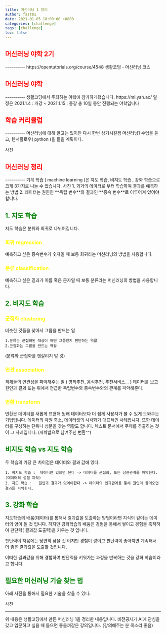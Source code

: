 ```yaml
---
title: 머신러닝 1 정리
author: fast01
date: 2021-01-05 18:00:00 +0800
categories: [challenge]
tags: [challenge]
toc: false
---
```


<h2><span style="color:red">머신러닝 야학 2기 </span></h2>
----------
https://opentutorials.org/course/4548
생활코딩 - 머신러닝 코스 


<h2><span style="color:red"> 머신러닝 야학 </span></h2>
----------
생활코딩에서 주최하는 야학에 참가하게됐습니다.
https://ml.yah.ac/
일정은 2021.1.4 : 개강 ~ 2021.1.15 : 종강 
총 10일 동안 진행되는 야학입니다

<h2><span style="color:red"> 학습 커리큘럼</span></h2>
----------
머신러닝에 대해 알고는 있지만 다시 한번 상기시킬겸 머신러닝1 수업을 듣고,
텐서플로우( python )을 들을 계획이다.

사진

<h2><span style="color:red"> 머신러닝 정리</span></h2>
----------
기계 학습 ( machine learning )은 지도 학습, 비지도 학습 , 강화 학습으로 크게 3가지로 나눌 수 있습니다.
사진 
	1. 과거의 데이터로 부터 학습하여 결과를 예측하는 방법
	2. 데이터는 원인인 **독립 변수**와 결과인 **종속 변수**로 이루어져 있어야 합니다.



<span style="color:green">1. 지도 학습 </span>
----------

지도 학습은 분류와 회귀로 나뉘어집니다.
<h3><span style="color:yellow">회귀 regression</span></h3>
예측하고 싶은 종속변수가 숫자일 때 보통 회귀라는 머신러닝의 방법을 사용합니다.

<h3><span style="color:yellow">분류 classification</span></h3>
예측하고 싶은 결과가 이름 혹은 문자일 때 보통 분류라는 머신러닝의 방법을 사용합니다.

<span style="color:green">2. 비지도 학습 </span>
----------

<h3><span style="color:yellow">군집화 clustering</span></h3>
비슷한 것들을 찾아서 그룹을 만드는 일

	1.분류는 군집화된 대상이 어떤 그룹인지 판단하는 역활  
	2.군집화는 그룹을 만드는 역활
(분류와 군집화를  헷갈리지 말 것)

<h3><span style="color:yellow">연관 association</span></h3>
객체들의 연관성을 파악해주는 일
( 영화추천, 음식추천, 추천서비스... )
데이터를 보고 원인과 결과 또는 위에서 언급한 독립변수와 종속변수와의 관계를 파악해준다.

<h3><span style="color:yellow">변환 transform</span></h3>
변환은 데이터를 새롭게 표현해 원래 데이터보다 더 쉽게 사용자가 볼 수 있게 도와주는 기법입니다.
데이터의 차원 축소, 데이터셋의 시각화가 대표적인 사례입니다.
또한 데이터를 구성하는 단위나 성분을 찾는 역활도 합니다. 
텍스트 문서에서 주제를 추출하는 것이 그 사례입니다.
(까치밥으로 남겨주신 변환^^)

<span style="color:green">비지도 학습 vs 지도 학습 </span>
----------
두 학습의 가장 큰 차이점은 데이터와 결과 값에 있다.

	1. 비지도 학습 :  데이터만 있으면 된다 -> 데이터를 군집화, 또는 상관관계를 파악한다. (데이터의 성질 파악)
	2. 지도 학습 :   원인과 결과가 있어야한다 -> 데이터의 인과관계를 통해 원인이 들어오면 결과를 파악한다.

<span style="color:green">3. 강화 학습 </span>
----------
지도학습의 배움(데이터)를 통해서 결과값을 도출하는 방법이라면
지식의 깊이는 데이터의 양이 될 것 입니다.
하지만 강화학습의 배움은 경험을 통해서 쌓이고 경험을 축적하여 
판단력( 결과값 도출력)을 키우는 것 입니다.

판단력이 처음에는 당연히 낮을 것 이지만 경험이 쌓이고 판단력이 좋아지면 
계속해서 더 좋은 결과값을 도출할 것입니다.

어떠한 결과값을 위해 경험하여 판단력을 키워가는 과정을 반복하는 것을 강화 학습이라고 합니다.

<span style="color:green">필요한 머신러닝 기술 찾는 법</span>
----------
아래 사진을 통해서 필요한 기술을 찾을 수 있다. 

사진


----------
위 내용은 생활코딩에서 만든 머신러닝 1을 정리한 내용입니다.
비전공자가 AI에 관심을 갖고 입문하고 싶을 때 들으면 좋을꺼같은 강의입니다.
(강의해주는 분 목소리 좋음)
